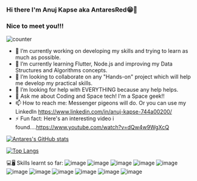 ### Hi there I'm Anuj Kapse aka AntaresRed😁👋
### Nice to meet you!!!

![counter](https://endtfbbs2wigef.m.pipedream.net)

- 🔭 I’m currently working on developing my skills and trying to learn as much as possible.
- 🌱 I’m currently learning Flutter, Node.js and improving my Data Structures and Algorithms concepts.
- 👯 I’m looking to collaborate on any "Hands-on" project which will help me develop my practical skills.
- 🤔 I’m looking for help with EVERYTHING because any help helps.
- 💬 Ask me about Coding and Space tech! I'm a Space geek!!
- 📫 How to reach me: Messenger pigeons will do. Or you can use my LinkedIn https://www.linkedin.com/in/anuj-kapse-744a00200/
- ⚡ Fun fact: Here's an interesting video i found....https://www.youtube.com/watch?v=dQw4w9WgXcQ


[![Antares's GitHub stats](https://github-readme-stats.vercel.app/api?username=AntaresRed&count_private=true&show_icons=true&theme=tokyonight)](https://github.com/AntaresRed/github-readme-stats)

[![Top Langs](https://github-readme-stats.vercel.app/api/top-langs/?username=AntaresRedlayout=compact)](https://github.com/AntaresRed/github-readme-stats)

💻🖥 Skills learnt so far:
![image]({https://img.shields.io/badge/Python-3776AB?style=for-the-badge&logo=python&logoColor=white})
![image]({https://img.shields.io/badge/HTML5-E34F26?style=for-the-badge&logo=html5&logoColor=white})
![image]({https://img.shields.io/badge/CSS-239120?&style=for-the-badge&logo=css3&logoColor=white})
![image]({https://img.shields.io/badge/C-00599C?style=for-the-badge&logo=c&logoColor=white})
![image]({https://img.shields.io/badge/C%2B%2B-00599C?style=for-the-badge&logo=c%2B%2B&logoColor=white})
![image]({https://img.shields.io/badge/Dart-0175C2?style=for-the-badge&logo=dart&logoColor=white})
![image]({https://img.shields.io/badge/MySQL-00000F?style=for-the-badge&logo=mysql&logoColor=white})
![image]({https://img.shields.io/badge/Flutter-02569B?style=for-the-badge&logo=flutter&logoColor=white})
![image]({https://img.shields.io/badge/firebase-ffca28?style=for-the-badge&logo=firebase&logoColor=black})
![image]({https://img.shields.io/badge/Git-F05032?style=for-the-badge&logo=git&logoColor=white})
![image]({https://img.shields.io/badge/Visual_Studio_Code-0078D4?style=for-the-badge&logo=visual%20studio%20code&logoColor=white})

